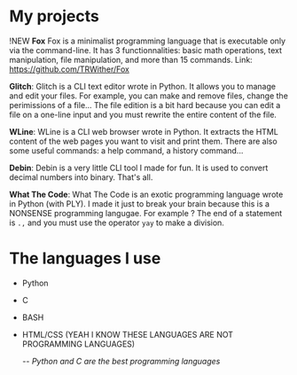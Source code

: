 # My projects
!NEW **Fox**
Fox is a minimalist programming language that is executable only via the command-line. It has 3 functionnalities: basic math operations, text manipulation, file manipulation, and more than 15 commands. Link: https://github.com/TRWither/Fox

**Glitch**:
Glitch is a CLI text editor wrote in Python. It allows you to manage and edit your files.
For example, you can make and remove files, change the perimissions of a file...
The file edition is a bit hard because you can edit a file on a one-line input and you must rewrite
the entire content of the file.

**WLine**:
WLine is a CLI web browser wrote in Python. It extracts the HTML content of the web pages
you want to visit and print them. There are also some useful commands: a help command, a history
command...

**Debin**:
Debin is a very little CLI tool I made for fun. It is used to convert decimal numbers into binary.
That's all.

**What The Code**:
What The Code is an exotic programming language wrote in Python (with PLY). I made it just to break
your brain because this is a NONSENSE programming langugae. For example ? The end of a statement is
`.,` and you must use the operator `yay` to make a division.

# The languages I use
- Python
- C
- BASH
- HTML/CSS (YEAH I KNOW THESE LANGUAGES ARE NOT PROGRAMMING LANGUAGES)

  -- *Python and C are the best programming languages*
